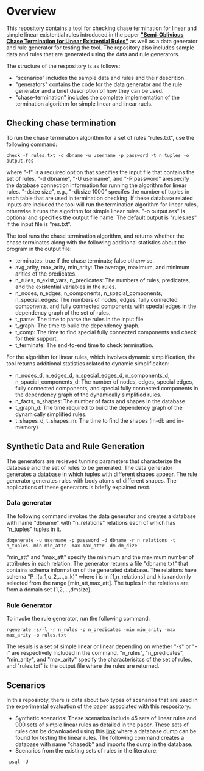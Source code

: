 # Overview

This repository contains a tool for checking chase termination for linear and simple linear existential rules introduced in the paper [**"Semi-Oblivious Chase Termination for Linear Existential Rules"**](https://github.com/mostafamilani/chase-termination/blob/main/chase-termination.pdf) as well as a data generator and rule generator for testing the tool. The repository also includes sample data and rules that are generated using the data and rule generators.

The structure of the respository is as follows:
- \"scenarios\" includes the sample data and rules and their descrition. 
- \"generators\" contains the code for the data generator and the rule generator and a brief description of how they can be used.
- \"chase-termination\" includes the complete implementation of the termination algorithm for simple linear and linear ruels.

## Checking chase termination 

To run the chase termination algorithm for a set of rules "rules.txt", use the following command:

```check -f rules.txt -d dbname -u username -p password -t n_tuples -o output.res```

where "-f" is a required option that specifies the input file that contains the set of rules. "-d dbname", "-U username", and "-P password" arespecify the database connection information for running the algorithm for linear rules. "-dsize size", e.g., "-dbsize 1000" specifes the number of tuples in each table that are used in termination checking. If these database related inputs are included the tool will run the termination algorithm for linear rules, otherwise it runs the algorithm for simple linear rules. "-o output.res" is optional and specifies the output file name. The default output is "rules.res" if the input file is "res.txt". 

The tool runs the chase termination algorithm, and returns whether the chase terminates along with the following additional statistics about the program in the output file:

- terminates: true if the chase terminats; false otherwise.
- avg_arity, max_arity, min_arity: The average, maximum, and minimum arities of the predicates.
- n_rules, n_exist_vars, n_predicates: The numbers of rules, predicates, and the existential variables in the rules.
- n_nodes, n_edges, n_components, n_spacial_components, n_special_edges: The numbers of nodes, edges, fully connected components, and fully connected components with special edges in the dependency graph of the set of rules.
- t_parse: The time to parse the rules in the input file.
- t_graph: The time to build the dependency graph.
- t_comp: The time to find special fully connected components and check for their support.
- t_terminate: The end-to-end time to check termination.

For the algorithm for linear rules, which involves dynamic simplification, the tool returns additional statistics related to dynamic simplificaiton:
- n_nodes_d, n_edges_d, n_special_edges_d, n_components_d, n_spacial_components_d: The number of nodes, edges, special edges, fully connected components, and special fully connected components in the dependency graph of the dynamically simplified rules. 
- n_facts, n_shapes: The number of facts and shapes in the database.
- t_graph_d: The time required to build the dependency graph of the dynamically simplified rules. 
- t_shapes_d, t_shapes_m: The time to find the shapes (in-db and in-memory)

## Synthetic Data and Rule Generation

The generators are recieved tunning parameters that characterize the database and the set of rules to be generated. The data generator generates a database in which tuples with different shapes appear. The rule generator generates rules with body atoms of different shapes. The applications of these generators is briefly explained next.

### Data generator

The following command invokes the data generator and creates a database with name "dbname" with "n_relations" relations each of which has "n_tuples" tuples in it. 

```
dbgenerate -u username -p password -d dbname -r n_relations -t n_tuples -min min_attr -max max_attr -dm dm_dize
```

"min_att" and "max_att" specify the minimum and the maximum number of attributes in each relation. The generator returns a file "dbname.txt" that contains schema information of the generated database. The relations have schema "P_i(c_1,c_2,...,c_k)" where i is in [1,n_relations] and k is randomly selected from the range [min_att,max_att]. The tuples in the relations are from a domain set {1,2,...,dmsize}.

### Rule Generator

To invoke the rule generator, run the following command:

```
rgenerate -s/-l -r n_rules -p n_predicates -min min_arity -max max_arity -o rules.txt
```
The resuls is a set of simple linear or linear depending on whether "-s" or "-l" are respectively included in the command. "n_rules", "n_predicates", "min_arity", and "max_arity" specify the characterisitcs of the set of rules, and "rules.txt" is the output file where the rules are returned.

<!--
createdb -U username -O ownername -E UTF8 -T template0 -l en_US.UTF-8 databasename
psql -U username -d databasename -f filename.sql
pg_restore -U postgres -C -d chasedb d.sql
-->



## Scenarios

In this reposiroty, there is data about two types of scenarios that are used in the experimental evaluation of the paper associated with this respository:

- Synthetic scenarios: These scenarios include 45 sets of linear rules and 900 sets of simple linear rules as detailed in the paper. These sets of rules can be downloaded using this [**link**](https://bit.ly/41KCA5I) where a database dump can be found for testing the linear rules. The following command creates a database with name "chasedb" and imports the dump in the database.
- Scenarios from the existing sets of rules in the literature:  

``` psql -U```
